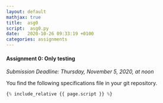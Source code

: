 ```yaml
---
layout: default
mathjax: true
title:  asg0
script:  asg0.py
date:   2020-10-26 09:33:19 +0100
categories: assignments
---
```


#### Assignment 0: Only testing

*Submission Deadline: Thursday, November 5, 2020, at noon*


You find the following specifications file in your git repository.


```python
{% include_relative {{ page.script }} %}
```


